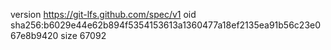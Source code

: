 version https://git-lfs.github.com/spec/v1
oid sha256:b6029e44e62b894f5354153613a1360477a18ef2135ea91b56c23e067e8b9420
size 67092
